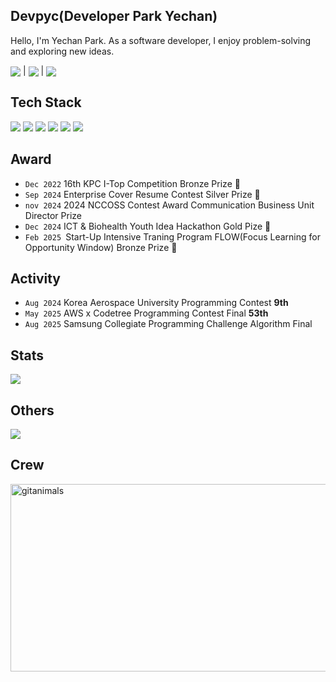 Devpyc(Developer Park Yechan)
---
Hello, I'm Yechan Park.
As a software developer, I enjoy problem-solving and exploring new ideas.

<div>
<p><img src="https://devse.kr/university_of_ulsan.svg" align="center"> | <img src="https://devse.kr/devse_badge.svg" align="center"> | <img src="https://devse.kr/division_badge.svg" align="center">
</p>

Tech Stack
---
  <img src="https://img.shields.io/badge/c++-%2300599C.svg?style=flat&logo=c%2B%2B&logoColor=white">
  <img src="https://img.shields.io/badge/FastAPI-005571?style=flat&logo=fastapi">
  <img src="https://img.shields.io/badge/react_native-%2320232a.svg?style=flat&logo=react&logoColor=%2361DAFB">
  <img src="https://img.shields.io/badge/Flutter-%2302569B.svg?style=flat&logo=Flutter&logoColor=white">
  <img src="https://img.shields.io/badge/docker-%230db7ed.svg?style=flat&logo=docker&logoColor=white">
  <img src="https://img.shields.io/badge/nginx-%23009639.svg?style=flat&logo=nginx&logoColor=white">

Award
---
- `Dec 2022` 16th KPC I-Top Competition Bronze Prize 🥇
- `Sep 2024` Enterprise Cover Resume Contest Silver Prize 🥈
- `nov 2024` 2024 NCCOSS Contest Award Communication Business Unit Director Prize
- `Dec 2024` ICT & Biohealth Youth Idea Hackathon Gold Pize 🥇
- `Feb 2025 `Start-Up Intensive Traning Program FLOW(Focus Learning for Opportunity Window) Bronze Prize 🥇

Activity
---
- `Aug 2024` Korea Aerospace University Programming Contest **9th**
- `May 2025` AWS x Codetree Programming Contest Final **53th**
- `Aug 2025` Samsung Collegiate Programming Challenge Algorithm Final

Stats
---
<img src="https://github-profile-trophy.vercel.app/?username=devpyc&row=1&theme=darkhub&title=-Stars,-Issues,-Reviews">

Others
---
<img src="https://wakatime.com/badge/user/febdc7b5-6e61-46a8-b3da-11c46c3c5f89.svg">
<!-- <img src="https://badges.riever.dev/codeforces/kongsoone.svg"> <img src="https://badges.riever.dev/atcoder/red6855.svg"> -->

Crew
---
<a href="https://www.gitanimals.org/">
      <img
        src="https://render.gitanimals.org/guilds/717922061158579216/draw"
        width="600"
        height="300"
        alt="gitanimals"
      />
    </a>

</div>
